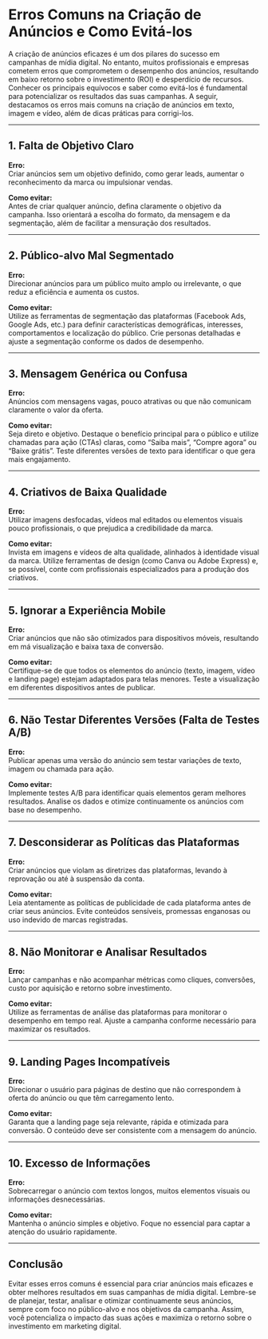
# Erros Comuns na Criação de Anúncios e Como Evitá-los

A criação de anúncios eficazes é um dos pilares do sucesso em campanhas de mídia digital. No entanto, muitos profissionais e empresas cometem erros que comprometem o desempenho dos anúncios, resultando em baixo retorno sobre o investimento (ROI) e desperdício de recursos. Conhecer os principais equívocos e saber como evitá-los é fundamental para potencializar os resultados das suas campanhas. A seguir, destacamos os erros mais comuns na criação de anúncios em texto, imagem e vídeo, além de dicas práticas para corrigi-los.

---

## 1. Falta de Objetivo Claro

**Erro:**  
Criar anúncios sem um objetivo definido, como gerar leads, aumentar o reconhecimento da marca ou impulsionar vendas.

**Como evitar:**  
Antes de criar qualquer anúncio, defina claramente o objetivo da campanha. Isso orientará a escolha do formato, da mensagem e da segmentação, além de facilitar a mensuração dos resultados.

---

## 2. Público-alvo Mal Segmentado

**Erro:**  
Direcionar anúncios para um público muito amplo ou irrelevante, o que reduz a eficiência e aumenta os custos.

**Como evitar:**  
Utilize as ferramentas de segmentação das plataformas (Facebook Ads, Google Ads, etc.) para definir características demográficas, interesses, comportamentos e localização do público. Crie personas detalhadas e ajuste a segmentação conforme os dados de desempenho.

---

## 3. Mensagem Genérica ou Confusa

**Erro:**  
Anúncios com mensagens vagas, pouco atrativas ou que não comunicam claramente o valor da oferta.

**Como evitar:**  
Seja direto e objetivo. Destaque o benefício principal para o público e utilize chamadas para ação (CTAs) claras, como “Saiba mais”, “Compre agora” ou “Baixe grátis”. Teste diferentes versões de texto para identificar o que gera mais engajamento.

---

## 4. Criativos de Baixa Qualidade

**Erro:**  
Utilizar imagens desfocadas, vídeos mal editados ou elementos visuais pouco profissionais, o que prejudica a credibilidade da marca.

**Como evitar:**  
Invista em imagens e vídeos de alta qualidade, alinhados à identidade visual da marca. Utilize ferramentas de design (como Canva ou Adobe Express) e, se possível, conte com profissionais especializados para a produção dos criativos.

---

## 5. Ignorar a Experiência Mobile

**Erro:**  
Criar anúncios que não são otimizados para dispositivos móveis, resultando em má visualização e baixa taxa de conversão.

**Como evitar:**  
Certifique-se de que todos os elementos do anúncio (texto, imagem, vídeo e landing page) estejam adaptados para telas menores. Teste a visualização em diferentes dispositivos antes de publicar.

---

## 6. Não Testar Diferentes Versões (Falta de Testes A/B)

**Erro:**  
Publicar apenas uma versão do anúncio sem testar variações de texto, imagem ou chamada para ação.

**Como evitar:**  
Implemente testes A/B para identificar quais elementos geram melhores resultados. Analise os dados e otimize continuamente os anúncios com base no desempenho.

---

## 7. Desconsiderar as Políticas das Plataformas

**Erro:**  
Criar anúncios que violam as diretrizes das plataformas, levando à reprovação ou até à suspensão da conta.

**Como evitar:**  
Leia atentamente as políticas de publicidade de cada plataforma antes de criar seus anúncios. Evite conteúdos sensíveis, promessas enganosas ou uso indevido de marcas registradas.

---

## 8. Não Monitorar e Analisar Resultados

**Erro:**  
Lançar campanhas e não acompanhar métricas como cliques, conversões, custo por aquisição e retorno sobre investimento.

**Como evitar:**  
Utilize as ferramentas de análise das plataformas para monitorar o desempenho em tempo real. Ajuste a campanha conforme necessário para maximizar os resultados.

---

## 9. Landing Pages Incompatíveis

**Erro:**  
Direcionar o usuário para páginas de destino que não correspondem à oferta do anúncio ou que têm carregamento lento.

**Como evitar:**  
Garanta que a landing page seja relevante, rápida e otimizada para conversão. O conteúdo deve ser consistente com a mensagem do anúncio.

---

## 10. Excesso de Informações

**Erro:**  
Sobrecarregar o anúncio com textos longos, muitos elementos visuais ou informações desnecessárias.

**Como evitar:**  
Mantenha o anúncio simples e objetivo. Foque no essencial para captar a atenção do usuário rapidamente.

---

## Conclusão

Evitar esses erros comuns é essencial para criar anúncios mais eficazes e obter melhores resultados em suas campanhas de mídia digital. Lembre-se de planejar, testar, analisar e otimizar continuamente seus anúncios, sempre com foco no público-alvo e nos objetivos da campanha. Assim, você potencializa o impacto das suas ações e maximiza o retorno sobre o investimento em marketing digital.
```
